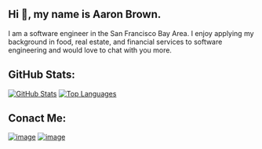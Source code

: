 ## Hi 👋, my name is Aaron Brown.

I am a software engineer in the San Francisco Bay Area. I enjoy applying my background in food, real estate, and financial services to software engineering and would love to chat with you more.


## GitHub Stats:
[![GitHub Stats](https://github-readme-stats.aaronandanita.com/api?username=djbrownbear&count_private=true&include_all_commits=true&show_icons=true&theme=onedark)](https://github.com/djbrownbear/) [![Top Languages](https://github-readme-stats.aaronandanita.com/api/top-langs/?username=djbrownbear&count_private=true&theme=onedark)](https://github.com/djbrownbear/)

## Conact Me:
[![image](https://img.shields.io/badge/LinkedIn-0077B5?style=for-the-badge&logo=linkedin&logoColor=white)](https://www.linkedin.com/in/aarontimothybrown/)
[![image](https://img.shields.io/badge/-Email%20-red?style=for-the-badge)](mailto:dev_github@aaronandanita.com)

